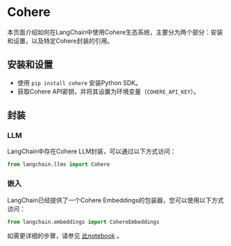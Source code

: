 # Cohere

本页面介绍如何在LangChain中使用Cohere生态系统，主要分为两个部分：安装和设置，以及特定Cohere封装的引用。

## 安装和设置
- 使用 `pip install cohere` 安装Python SDK。
- 获取Cohere API密钥，并将其设置为环境变量（`COHERE_API_KEY`）。

## 封装
### LLM
LangChain中存在Cohere LLM封装，可以通过以下方式访问：
```python
from langchain.llms import Cohere
```
### 嵌入

LangChain已经提供了一个Cohere Embeddings的包装器，您可以使用以下方式访问：
```python
from langchain.embeddings import CohereEmbeddings
```
如需更详细的步骤，请参见 [此notebook](../modules/models/text_embedding/examples/cohere.ipynb) 。